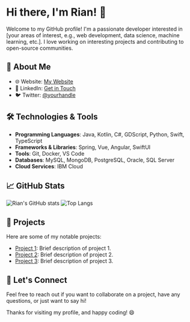 # Hi there, I'm Rian! 👋

Welcome to my GitHub profile! I'm a passionate developer interested in [your areas of interest, e.g., web development, data science, machine learning, etc.]. I love working on interesting projects and contributing to open-source communities.

## 🚀 About Me

- 🌐 Website: [My Website](https://rianoliveira.dev)
- 💼 LinkedIn: [Get in Touch](https://www.linkedin.com/in/rianoliveira)
- 🐦 Twitter: [@yourhandle](https://twitter.com/yourhandle)

## 🛠️ Technologies & Tools

- **Programming Languages**: Java, Kotlin, C#, GDScript, Python, Swift, TypeScript
- **Frameworks & Libraries**: Spring, Vue, Angular, SwiftUI
- **Tools**: Git, Docker, VS Code
- **Databases**: MySQL, MongoDB, PostgreSQL, Oracle, SQL Server
- **Cloud Services**: IBM Cloud

## 📈 GitHub Stats

![Rian's GitHub stats](https://github-readme-stats.vercel.app/api?username=rian-io&show_icons=true&theme=radical)
![Top Langs](https://github-readme-stats.vercel.app/api/top-langs/?username=rian-io&layout=compact&theme=radical)

## 🔭 Projects

Here are some of my notable projects:

- [Project 1](https://github.com/rian-io/project1): Brief description of project 1.
- [Project 2](https://github.com/rian-io/project2): Brief description of project 2.
- [Project 3](https://github.com/rian-io/project3): Brief description of project 3.

## 💬 Let's Connect

Feel free to reach out if you want to collaborate on a project, have any questions, or just want to say hi!

Thanks for visiting my profile, and happy coding! 😄
